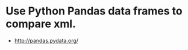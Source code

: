 Use Python Pandas data frames to compare xml.
============================================
* http://pandas.pydata.org/